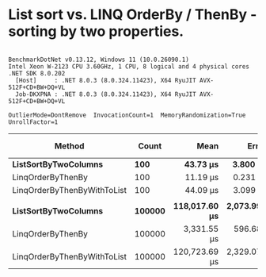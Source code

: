 # List<T> sort vs. LINQ OrderBy / ThenBy - sorting by two properties.


```

BenchmarkDotNet v0.13.12, Windows 11 (10.0.26090.1)
Intel Xeon W-2123 CPU 3.60GHz, 1 CPU, 8 logical and 4 physical cores
.NET SDK 8.0.202
  [Host]     : .NET 8.0.3 (8.0.324.11423), X64 RyuJIT AVX-512F+CD+BW+DQ+VL
  Job-DKXPNA : .NET 8.0.3 (8.0.324.11423), X64 RyuJIT AVX-512F+CD+BW+DQ+VL

OutlierMode=DontRemove  InvocationCount=1  MemoryRandomization=True  
UnrollFactor=1  

```
| Method                      | Count  | Mean          | Error        | StdDev       | Median        | Ratio | RatioSD | Allocated | Alloc Ratio |
|---------------------------- |------- |--------------:|-------------:|-------------:|--------------:|------:|--------:|----------:|------------:|
| **ListSortByTwoColumns**        | **100**    |      **43.73 μs** |     **3.800 μs** |    **11.205 μs** |      **39.55 μs** |  **3.81** |    **0.35** |     **400 B** |        **0.62** |
| LinqOrderByThenBy           | 100    |      11.19 μs |     0.231 μs |     0.276 μs |      11.10 μs |  1.00 |    0.00 |     648 B |        1.00 |
| LinqOrderByThenByWithToList | 100    |      44.09 μs |     3.099 μs |     9.137 μs |      41.00 μs |  3.95 |    1.34 |    4072 B |        6.28 |
|                             |        |               |              |              |               |       |         |           |             |
| **ListSortByTwoColumns**        | **100000** | **118,017.60 μs** | **2,073.997 μs** | **1,940.018 μs** | **117,959.45 μs** | **22.81** |    **9.29** |     **400 B** |        **0.62** |
| LinqOrderByThenBy           | 100000 |   3,331.55 μs |   596.689 μs | 1,759.350 μs |   2,647.00 μs |  1.00 |    0.00 |     648 B |        1.00 |
| LinqOrderByThenByWithToList | 100000 | 120,723.69 μs | 2,329.076 μs | 2,178.619 μs | 120,792.45 μs | 23.25 |    9.16 | 3200872 B |    4,939.62 |
